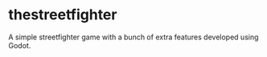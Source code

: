# thestreetfighter
A simple streetfighter game with a bunch of extra features developed using Godot.
